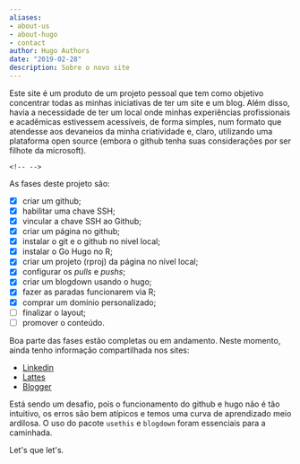 ```yaml
---
aliases:
- about-us
- about-hugo
- contact
author: Hugo Authors
date: "2019-02-28"
description: Sobre o novo site
---
```


Este site é um produto de um projeto pessoal que tem como objetivo concentrar todas as minhas iniciativas de ter um site e um blog. Além disso, havia a necessidade de ter um local onde minhas experiências profissionais e acadêmicas estivessem acessíveis, de forma simples, num formato que atendesse aos devaneios da minha criatividade e, claro, utilizando uma plataforma open source (embora o github tenha suas considerações por ser filhote da microsoft).

```{=html}
<!-- -->
```
As fases deste projeto são:

-   [x] criar um github;
-   [x] habilitar uma chave SSH;
-   [x] vincular a chave SSH ao Github;
-   [x] criar um página no github;
-   [x] instalar o git e o github no nivel local;
-   [x] instalar o Go Hugo no R;
-   [x] criar um projeto (rproj) da página no nível local;
-   [x] configurar os *pulls* e *pushs*;
-   [x] criar um blogdown usando o hugo;
-   [x] fazer as paradas funcionarem via R;
-   [x] comprar um domínio personalizado;
-   [ ] finalizar o layout;
-   [ ] promover o conteúdo.

Boa parte das fases estão completas ou em andamento. Neste momento, ainda tenho informação compartilhada nos sites:

-   [Linkedin](https://www.linkedin.com/in/denis-or/)
-   [Lattes](http://lattes.cnpq.br/7838408308841051)
-   [Blogger](https://catoper.blogspot.com)

Está sendo um desafio, pois o funcionamento do github e hugo não é tão intuitivo, os erros são bem atípicos e temos uma curva de aprendizado meio ardilosa. O uso do pacote `usethis` e `blogdown` foram essenciais para a caminhada.

Let's que let's.
